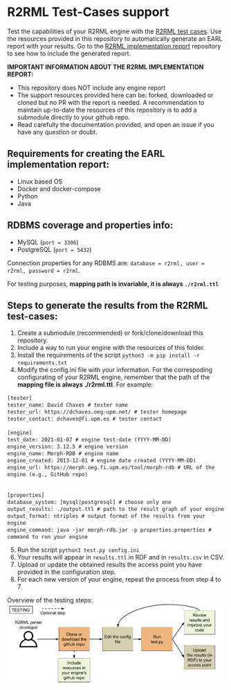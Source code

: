 # R2RML Test-Cases support

Test the capabilities of your R2RML engine with the [R2RML test cases](https://www.w3.org/2001/sw/rdb2rdf/test-cases/). Use the resources provided in this repository to automatically generate an EARL report with your results. Go to the [R2RML implementation report](https://github.com/kg-construct/r2rml-implementation-report/) repository to see how to include the generated report.

**IMPORTANT INFORMATION ABOUT THE R2RML IMPLEMENTATION REPORT:** 
- This repository does NOT include any engine report
- The support resources provided here can be: forked, downloaded or cloned but no PR with the report is needed. A recommendation to maintain up-to-date the resources of this repository is to add a submodule directly to your github repo. 
- Read carefully the documentation provided, and open an issue if you have any question or doubt.

## Requirements for creating the EARL implementation report:

- Linux based OS
- Docker and docker-compose
- Python
- Java

## RDBMS coverage and properties info:

- MySQL (`port = 3306`)
- PostgreSQL (`port = 5432`)

Connection properties for any RDBMS are: `database = r2rml, user = r2rml, password = r2rml`.

For testing purposes, **mapping path is invariable, it is always `./r2rml.ttl`**


## Steps to generate the results from the R2RML test-cases:

1. Create a submodule (recommended) or fork/clone/download this repository.
2. Include a way to run your engine with the resources of this folder.
3. Install the requirements of the script `python3 -m pip install -r requirements.txt`
4. Modify the config.ini file with your information. For the correspoding configurating of your R2RML engine, remember that the path of the **mapping file is always ./r2rml.ttl**. For example:

```
[tester]
tester_name: David Chaves # tester name
tester_url: https://dchaves.oeg-upm.net/ # tester homepage
tester_contact: dchaves@fi.upm.es # tester contact

[engine]
test_date: 2021-01-07 # engine test-date (YYYY-MM-DD)
engine_version: 3.12.5 # engine version
engine_name: Morph-RDB # engine name
engine_created: 2013-12-01 # engine date created (YYYY-MM-DD)
engine_url: https://morph.oeg.fi.upm.es/tool/morph-rdb # URL of the engine (e.g., GitHub repo)


[properties]
database_system: [mysql|postgresql] # choose only one
output_results: ./output.ttl # path to the result graph of your engine
output_format: ntriples # output format of the results from your engine
engine_command: java -jar morph-rdb.jar -p properties.properties # command to run your engine
```

5. Run the script `python3 test.py config.ini`
6. Your results will appear in `results.ttl` in RDF and in `results.csv` in CSV.
7. Upload or update the obtained results the access point you have provided in the configuration step.
8. For each new version of your engine, repeat the process from step 4 to 7.


Overview of the testing steps:
![Testing setp](misc/test.png?raw=true "Testing setp")

